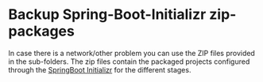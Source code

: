 # Backup Spring-Boot-Initializr zip-packages

In case there is a network/other problem you can use the ZIP files provided in the sub-folders. The zip files contain the packaged projects configured through the [SpringBoot Initializr](https://start.spring.io/) for the different stages.
